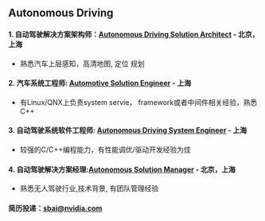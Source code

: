 ## Autonomous Driving

#### 1. 自动驾驶解决方案架构师：[Autonomous Driving Solution Architect](/Autonomous-Driving-Solution-Architect.md) - 北京，上海
- 熟悉汽车上层感知，高清地图, 定位 规划

#### 2. 汽车系统工程师: [Automotive Solution Engineer](/Automotive_Solution_Engineer.md) - 上海
- 有Linux/QNX上负责system servie， framework或者中间件相关经验，熟悉C++

#### 3. 自动驾驶系统软件工程师: [Autonomous Driving System Engineer](/Autonomous-Driving-System-Engineer.md) - 上海
- 较强的C/C++编程能力，有性能调优/驱动开发经验为佳

#### 4. 自动驾驶解决方案经理:[Autonomous Solution Manager](/Autonomous-Solution-Manager.md) - 北京，上海
- 熟悉无人驾驶行业,技术背景, 有团队管理经验

#### 简历投递：sbai@nvidia.com
